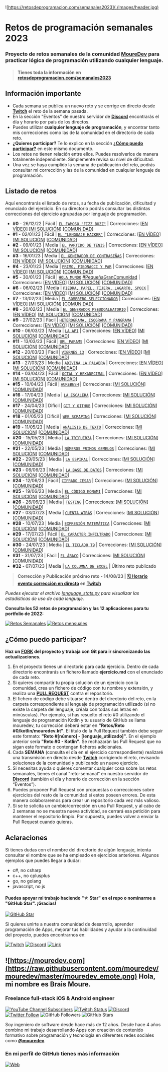 ![https://retosdeprogramacion.com/semanales2023](./Images/header.jpg)

# Retos de programación semanales 2023
### Proyecto de retos semanales de la comunidad **[MoureDev](https://moure.dev)** para practicar lógica de programación utilizando cualquier lenguaje.
> #### Tienes toda la información en **[retosdeprogramacion.com/semanales2023](https://retosdeprogramacion.com/semanales2023)**

## Información importante

* Cada semana se publica un nuevo reto y se corrige en directo desde **[Twitch](https://twitch.tv/mouredev)** el reto de la semana pasada.
* En la sección "Eventos" de nuestro servidor de **[Discord](https://discord.gg/mouredev)** encontrarás el día y horario por país de los directos.
* Puedes utilizar **cualquier lenguaje de programación**, y encontrar tanto mis correcciones como las de la comunidad en el directorio de cada reto.
* **¿Quieres participar?** Te lo explico en la sección **[¿Cómo puedo participar?](https://github.com/mouredev/retos-programacion-2023#c%C3%B3mo-puedo-participar)** en este mismo documento.
* Los retos no tienen relación entre ellos. Puedes resolverlos de manera totalmente independiente. Simplemente revisa su nivel de dificultad.
* Una vez se haya cumplido la semana de publicación del reto, podrás consultar mi corrección y las de la comunidad en cualquier lenguaje de programación.

## Listado de retos

Aquí encontrarás el listado de retos, su fecha de publicación, dificultad y enunciado del ejercicio. En su directorio podrás consultar las distintas correcciones del ejercicio agrupadas por lenguaje de programación.

* **#0** - 26/12/22 | Fácil | [`EL FAMOSO "FIZZ BUZZ"`](./Retos/Reto%20%230%20-%20EL%20FAMOSO%20FIZZ%20BUZZ%20%5BFácil%5D/ejercicio.md) | Correcciones: [[EN VÍDEO](https://youtu.be/2iW4NCzOAxs)] [[MI SOLUCIÓN](./Retos/Reto%20%230%20-%20EL%20FAMOSO%20FIZZ%20BUZZ%20%5BFácil%5D/python/mouredev.py)] [[COMUNIDAD](./Retos/Reto%20%230%20-%20EL%20FAMOSO%20FIZZ%20BUZZ%20%5BFácil%5D)]
* **#1** - 02/01/23 | Fácil | [`EL "LENGUAJE HACKER"`](./Retos/Reto%20%231%20-%20EL%20LENGUAJE%20HACKER%20%5BFácil%5D/ejercicio.md) | Correcciones: [[EN VÍDEO](https://youtu.be/EIxlo_SVUss)] [[MI SOLUCIÓN](./Retos/Reto%20%231%20-%20EL%20LENGUAJE%20HACKER%20%5BFácil%5D/python/mouredev.py)] [[COMUNIDAD](./Retos/Reto%20%231%20-%20EL%20LENGUAJE%20HACKER%20%5BFácil%5D)]
* **#2** - 09/01/23 | Media | [`EL PARTIDO DE TENIS`](./Retos/Reto%20%232%20-%20EL%20PARTIDO%20DE%20TENIS%20%5BMedia%5D/ejercicio.md) | Correcciones: [[EN VÍDEO](https://youtu.be/-WW4iRmgXuk)] [[MI SOLUCIÓN](./Retos/Reto%20%232%20-%20EL%20PARTIDO%20DE%20TENIS%20%5BMedia%5D/python/mouredev.py)] [[COMUNIDAD](./Retos/Reto%20%232%20-%20EL%20PARTIDO%20DE%20TENIS%20%5BMedia%5D)]
* **#3** - 16/01/23 | Media | [`EL GENERADOR DE CONTRASEÑAS`](./Retos/Reto%20%233%20-%20EL%20GENERADOR%20DE%20CONTRASEÑAS%20%5BMedia%5D/ejercicio.md) | Correcciones: [[EN VÍDEO](https://youtu.be/4PA0fioCscw)] [[MI SOLUCIÓN](./Retos/Reto%20%233%20-%20EL%20GENERADOR%20DE%20CONTRASEÑAS%20%5BMedia%5D/python/mouredev.py)] [[COMUNIDAD](./Retos/Reto%20%233%20-%20EL%20GENERADOR%20DE%20CONTRASEÑAS%20%5BMedia%5D)]
* **#4** - 23/01/23 | Media | [`PRIMO, FIBONACCI Y PAR`](./Retos/Reto%20%234%20-%20PRIMO,%20FIBONACCI%20Y%20PAR%20%5BMedia%5D/ejercicio.md) | Correcciones: [[EN VÍDEO](https://youtu.be/eY6_1voBPpo)] [[MI SOLUCIÓN](./Retos/Reto%20%234%20-%20PRIMO,%20FIBONACCI%20Y%20PAR%20%5BMedia%5D/python/mouredev.py)] [[COMUNIDAD](./Retos/Reto%20%234%20-%20PRIMO,%20FIBONACCI%20Y%20PAR%20%5BMedia%5D)]
* **#5** - 30/01/23 | Fácil | [`HOLA MUNDO`](./Retos/Reto%20%235%20-%20HOLA%20MUNDO%20%5BFácil%5D/ejercicio.md) [#PequeñaGranComunidad](https://blog.twitch.tv/es-es/2023/01/26/celebremos-a-los-h%C3%A9roes-an%C3%B3nimos-de-espa%C3%B1a) | Correcciones: [[EN VÍDEO](https://youtu.be/g1LNG5i_5BY)] [[MI SOLUCIÓN](./Retos/Reto%20%235%20-%20HOLA%20MUNDO%20%5BFácil%5D/python/mouredev.py)] [[COMUNIDAD](./Retos/Reto%20%235%20-%20HOLA%20MUNDO%20%5BFácil%5D)]
* **#6** - 06/02/23 | Media | [`PIEDRA, PAPEL, TIJERA, LAGARTO, SPOCK`](./Retos/Reto%20%236%20-%20PIEDRA,%20PAPEL,%20TIJERA,%20LAGARTO,%20SPOCK%20%5BMedia%5D/ejercicio.md) | Correcciones: [[EN VÍDEO](https://youtu.be/JC4muXe60Pw)] [[MI SOLUCIÓN](./Retos/Reto%20%236%20-%20PIEDRA,%20PAPEL,%20TIJERA,%20LAGARTO,%20SPOCK%20%5BMedia%5D/python/mouredev.py)] [[COMUNIDAD](./Retos/Reto%20%236%20-%20PIEDRA,%20PAPEL,%20TIJERA,%20LAGARTO,%20SPOCK%20%5BMedia%5D)]
* **#7** - 13/02/23 | Media | [`EL SOMBRERO SELECCIONADOR`](./Retos/Reto%20%237%20-%20EL%20SOMBRERO%20SELECCIONADOR%20%5BMedia%5D/ejercicio.md) | Correcciones: [[EN VÍDEO](https://youtu.be/8TETRI2CQbg)] [[MI SOLUCIÓN](./Retos/Reto%20%237%20-%20EL%20SOMBRERO%20SELECCIONADOR%20%5BMedia%5D/python/mouredev.py)] [[COMUNIDAD](./Retos/Reto%20%237%20-%20EL%20SOMBRERO%20SELECCIONADOR%20%5BMedia%5D)]
* **#8** - 20/02/23 | Media | [`EL GENERADOR PSEUDOALEATORIO`](./Retos/Reto%20%238%20-%20EL%20GENERADOR%20PSEUDOALEATORIO%20%5BMedia%5D/ejercicio.md) | Correcciones: [[EN VÍDEO](https://youtu.be/sMCSE5qupQo)] [[MI SOLUCIÓN](./Retos/Reto%20%238%20-%20EL%20GENERADOR%20PSEUDOALEATORIO%20%5BMedia%5D/python/mouredev.py)] [[COMUNIDAD](./Retos/Reto%20%238%20-%20EL%20GENERADOR%20PSEUDOALEATORIO%20%5BMedia%5D/)]
* **#9** - 27/02/23 | Fácil | [`HETEROGRAMA, ISOGRAMA Y PANGRAMA`](./Retos/Reto%20%239%20-%20HETEROGRAMA,%20ISOGRAMA%20Y%20PANGRAMA%20%5BFácil%5D/ejercicio.md) | Correcciones: [[EN VÍDEO](https://youtu.be/hkWsjk0VG7c)] [[MI SOLUCIÓN](./Retos/Reto%20%239%20-%20HETEROGRAMA,%20ISOGRAMA%20Y%20PANGRAMA%20%5BFácil%5D/python/mouredev.py)] [[COMUNIDAD](./Retos/Reto%20%239%20-%20HETEROGRAMA,%20ISOGRAMA%20Y%20PANGRAMA%20%5BFácil%5D/)]
* **#10** - 06/03/23 | Media | [`LA API`](./Retos/Reto%20%2310%20-%20LA%20API%20%5BMedia%5D/ejercicio.md) | Correcciones: [[EN VÍDEO](https://youtu.be/AGWWns_KHP8)] [[MI SOLUCIÓN](./Retos/Reto%20%2310%20-%20LA%20API%20%5BMedia%5D/python/mouredev.py)] [[COMUNIDAD](./Retos/Reto%20%2310%20-%20LA%20API%20%5BMedia%5D/)]
* **#11** - 13/03/23 | Fácil | [`URL PARAMS`](./Retos/Reto%20%2311%20-%20URL%20PARAMS%20%5BFácil%5D/ejercicio.md) | Correcciones: [[EN VÍDEO](https://youtu.be/hUX46tEpc2A)] [[MI SOLUCIÓN](./Retos/Reto%20%2311%20-%20URL%20PARAMS%20%5BFácil%5D/python/mouredev.py)] [[COMUNIDAD](./Retos/Reto%20%2311%20-%20URL%20PARAMS%20%5BFácil%5D/)]
* **#12** - 20/03/23 | Fácil | [`VIERNES 13`](./Retos/Reto%20%2312%20-%20VIERNES%2013%20%5BFácil%5D/ejercicio.md) | Correcciones: [[EN VÍDEO](https://youtu.be/UBDO-z5rYfg)] [[MI SOLUCIÓN](./Retos/Reto%20%2312%20-%20VIERNES%2013%20%5BFácil%5D/python/mouredev.py)] [[COMUNIDAD](./Retos/Reto%20%2312%20-%20VIERNES%2013%20%5BFácil%5D/)]
* **#13** - 27/03/23 | Media | [`ADIVINA LA PALABRA`](./Retos/Reto%20%2313%20-%20ADIVINA%20LA%20PALABRA%20%5BMedia%5D/ejercicio.md) | Correcciones: [[EN VÍDEO](https://youtu.be/t5UHiXcYD8Y)] [[MI SOLUCIÓN](./Retos/Reto%20%2313%20-%20ADIVINA%20LA%20PALABRA%20%5BMedia%5D/python/mouredev.py)] [[COMUNIDAD](./Retos/Reto%20%2313%20-%20ADIVINA%20LA%20PALABRA%20%5BMedia%5D/)]
* **#14** - 03/04/23 | Fácil | [`OCTAL Y HEXADECIMAL`](./Retos/Reto%20%2314%20-%20OCTAL%20Y%20HEXADECIMAL%20%5BFácil%5D/ejercicio.md) | Correcciones: [[EN VÍDEO](https://youtu.be/T8qY1nUCHkM)] [[MI SOLUCIÓN](./Retos/Reto%20%2314%20-%20OCTAL%20Y%20HEXADECIMAL%20%5BFácil%5D/python/mouredev.py)] [[COMUNIDAD](./Retos/Reto%20%2314%20-%20OCTAL%20Y%20HEXADECIMAL%20%5BFácil%5D/)]
* **#15** - 10/04/23 | Fácil | [`AUREBESH`](./Retos/Reto%20%2315%20-%20AUREBESH%20%5BFácil%5D/ejercicio.md) | Correcciones: [[MI SOLUCIÓN](./Retos/Reto%20%2315%20-%20AUREBESH%20%5BFácil%5D/python/mouredev.py)] [[COMUNIDAD](./Retos/Reto%20%2315%20-%20AUREBESH%20%5BFácil%5D/)]
* **#16** - 17/04/23 | Media | [`LA ESCALERA`](./Retos/Reto%20%2316%20-%20LA%20ESCALERA%20%5BMedia%5D/ejercicio.md) | Correcciones: [[MI SOLUCIÓN](./Retos/Reto%20%2316%20-%20LA%20ESCALERA%20%5BMedia%5D/python/mouredev.py)] [[COMUNIDAD](./Retos/Reto%20%2316%20-%20LA%20ESCALERA%20%5BMedia%5D/)]
* **#17** - 24/04/23 | Difícil | [`GIT Y GITHUB`](./Retos/Reto%20%2317%20-%20GIT%20Y%20GITHUB%20%5BDifícil%5D/ejercicio.md) | Correcciones: [[MI SOLUCIÓN](./Retos/Reto%20%2317%20-%20GIT%20Y%20GITHUB%20%5BDifícil%5D/python/mouredev.py)] [[COMUNIDAD](./Retos/Reto%20%2317%20-%20GIT%20Y%20GITHUB%20%5BDifícil%5D/)]
* **#18** - 01/05/23 | Difícil | [`WEB SCRAPING`](./Retos/Reto%20%2318%20-%20WEB%20SCRAPING%20%5BDifícil%5D/ejercicio.md) | Correcciones: [[MI SOLUCIÓN](./Retos/Reto%20%2318%20-%20WEB%20SCRAPING%20%5BDifícil%5D/python/mouredev.py)] [[COMUNIDAD](./Retos/Reto%20%2318%20-%20WEB%20SCRAPING%20%5BDifícil%5D/)]
* **#19** - 11/05/23 | Media | [`ANÁLISIS DE TEXTO`](./Retos/Reto%20%2319%20-%20ANÁLISIS%20DE%20TEXTO%20%5BMedia%5D/ejercicio.md) | Correcciones: [[MI SOLUCIÓN](./Retos/Reto%20%2319%20-%20ANÁLISIS%20DE%20TEXTO%20%5BMedia%5D/python/mouredev.py)] [[COMUNIDAD](./Retos/Reto%20%2319%20-%20ANÁLISIS%20DE%20TEXTO%20%5BMedia%5D/)]
* **#20** - 15/05/23 | Media | [`LA TRIFUERZA`](./Retos/Reto%20%2320%20-%20LA%20TRIFUERZA%20%5BMedia%5D/ejercicio.md) | Correcciones: [[MI SOLUCIÓN](./Retos/Reto%20%2320%20-%20LA%20TRIFUERZA%20%5BMedia%5D/python/mouredev.py)] [[COMUNIDAD](./Retos/Reto%20%2320%20-%20LA%20TRIFUERZA%20%5BMedia%5D/)]
* **#21** - 22/05/23 | Media | [`NÚMEROS PRIMOS GEMELOS`](./Retos/Reto%20%2321%20-%20NÚMEROS%20PRIMOS%20GEMELOS%20%5BMedia%5D/ejercicio.md) | Correcciones: [[MI SOLUCIÓN](./Retos/Reto%20%2321%20-%20NÚMEROS%20PRIMOS%20GEMELOS%20%5BMedia%5D/python/mouredev.py)] [[COMUNIDAD](./Retos/Reto%20%2321%20-%20NÚMEROS%20PRIMOS%20GEMELOS%20%5BMedia%5D/)]
* **#22** - 29/05/23 | Media | [`LA ESPIRAL`](./Retos/Reto%20%2322%20-%20LA%20ESPIRAL%20%5BMedia%5D/ejercicio.md) | Correcciones: [[MI SOLUCIÓN](./Retos/Reto%20%2322%20-%20LA%20ESPIRAL%20%5BMedia%5D/python/mouredev.py)] [[COMUNIDAD](./Retos/Reto%20%2322%20-%20LA%20ESPIRAL%20%5BMedia%5D/)]
* **#23** - 06/06/23 | Media | [`LA BASE DE DATOS`](./Retos/Reto%20%2323%20-%20LA%20BASE%20DE%20DATOS%20%5BMedia%5D/ejercicio.md) | Correcciones: [[MI SOLUCIÓN](./Retos/Reto%20%2323%20-%20LA%20BASE%20DE%20DATOS%20%5BMedia%5D/python/mouredev.py)] [[COMUNIDAD](./Retos/Reto%20%2323%20-%20LA%20BASE%20DE%20DATOS%20%5BMedia%5D/)]
* **#24** - 12/06/23 | Fácil | [`CIFRADO CÉSAR`](./Retos/Reto%20%2324%20-%20CIFRADO%20CÉSAR%20%5BFácil%5D/ejercicio.md) | Correcciones: [[MI SOLUCIÓN](./Retos/Reto%20%2324%20-%20CIFRADO%20CÉSAR%20%5BFácil%5D/python/mouredev.py)] [[COMUNIDAD](./Retos/Reto%20%2324%20-%20CIFRADO%20CÉSAR%20%5BFácil%5D/)]
* **#25** - 19/06/23 | Media | [`EL CÓDIGO KONAMI`](./Retos/Reto%20%2325%20-%20EL%20CÓDIGO%20KONAMI%20%5BMedia%5D/ejercicio.md) | Correcciones: [[MI SOLUCIÓN](./Retos/Reto%20%2325%20-%20EL%20CÓDIGO%20KONAMI%20%5BMedia%5D/python/mouredev.py)] [[COMUNIDAD](./Retos/Reto%20%2325%20-%20EL%20CÓDIGO%20KONAMI%20%5BMedia%5D/)]
* **#26** - 26/06/23 | Media | [`TESTING`](./Retos/Reto%20%2326%20-%20TESTING%20%5BMedia%5D/ejercicio.md) | Correcciones: [[MI SOLUCIÓN](./Retos/Reto%20%2326%20-%20TESTING%20%5BMedia%5D/python/mouredev.py)] [[COMUNIDAD](./Retos/Reto%20%2326%20-%20TESTING%20%5BMedia%5D/)]
* **#27** - 03/07/23 | Media | [`CUENTA ATRÁS`](./Retos/Reto%20%2327%20-%20CUENTA%20ATRÁS%20%5BMedia%5D/ejercicio.md) | Correcciones: [[MI SOLUCIÓN](./Retos/Reto%20%2327%20-%20CUENTA%20ATRÁS%20%5BMedia%5D/python/mouredev.py)] [[COMUNIDAD](./Retos/Reto%20%2327%20-%20CUENTA%20ATRÁS%20%5BMedia%5D/)]
* **#28** - 10/07/23 | Media | [`EXPRESIÓN MATEMÁTICA`](./Retos/Reto%20%2328%20-%20EXPRESIÓN%20MATEMÁTICA%20%5BMedia%5D/ejercicio.md) | Correcciones: [[MI SOLUCIÓN](./Retos/Reto%20%2328%20-%20EXPRESIÓN%20MATEMÁTICA%20%5BMedia%5D/python/mouredev.py)] [[COMUNIDAD](./Retos/Reto%20%2328%20-%20EXPRESIÓN%20MATEMÁTICA%20%5BMedia%5D/)]
* **#29** - 17/07/23 | Fácil | [`EL CARÁCTER INFILTRADO`](./Retos/Reto%20%2329%20-%20EL%20CARÁCTER%20INFILTRADO%20%5BFácil%5D/ejercicio.md) | Correcciones: [[MI SOLUCIÓN](./Retos/Reto%20%2329%20-%20EL%20CARÁCTER%20INFILTRADO%20%5BFácil%5D/python/mouredev.py)] [[COMUNIDAD](./Retos/Reto%20%2329%20-%20EL%20CARÁCTER%20INFILTRADO%20%5BFácil%5D/)]
* **#30** - 24/07/23 | Media | [`EL TECLADO T9`](./Retos/Reto%20%2330%20-%20EL%20TECLADO%20T9%20%5BMedia%5D/ejercicio.md) | Correcciones: [[MI SOLUCIÓN](./Retos/Reto%20%2330%20-%20EL%20TECLADO%20T9%20%5BMedia%5D/python/mouredev.py)] [[COMUNIDAD](./Retos/Reto%20%2330%20-%20EL%20TECLADO%20T9%20%5BMedia%5D/)]
* **#31** - 31/07/23 | Fácil | [`EL ÁBACO`](./Retos/Reto%20%2331%20-%20EL%20ÁBACO%20%5BFácil%5D/ejercicio.md) | Correcciones: [[MI SOLUCIÓN](./Retos/Reto%20%2331%20-%20EL%20ÁBACO%20%5BFácil%5D/python/mouredev.py)] [[COMUNIDAD](./Retos/Reto%20%2331%20-%20EL%20ÁBACO%20%5BFácil%5D/)]
* **#32** - 07/07/23 | Media | [`LA COLUMNA DE EXCEL`](./Retos/Reto%20%2332%20-%20LA%20COLUMNA%20DE%20EXCEL%20%5BMedia%5D/ejercicio.md) | Último reto publicado

> **Corrección y Publicación próximo reto - 14/08/23 | [🗓️ Horario evento corrección en directo](https://discord.gg/mouredev?event=1138064161662836787) en [Twitch](https://twitch.tv/mouredev)**

*Puedes ejecutar el archivo [language_stats.py](./Retos/language_stats.py) para visualizar las estadísticas de uso de cada lenguaje.*

**Consulta los 52 retos de programación y las 12 aplicaciones para tu portfolio de 2022:**

[![Retos Semanales](https://img.shields.io/github/stars/mouredev/Weekly-Challenge-2022-Kotlin?label=Retos%20Semanales%202022&style=social)](https://github.com/mouredev/Weekly-Challenge-2022-Kotlin)
[![Retos mensuales](https://img.shields.io/github/stars/mouredev/Monthly-App-Challenge-2022?label=Retos%20Mensuales%202022&style=social)](https://github.com/mouredev/Monthly-App-Challenge-2022)

## ¿Cómo puedo participar?

**Haz un [FORK](https://github.com/mouredev/retos-programacion-2023/fork) del proyecto y trabaja con Git para ir sincronizando las actualizaciones.**

1. En el proyecto tienes un directorio para cada ejercicio. Dentro de cada directorio encontrarás un fichero llamado **ejercicio.md** con el enunciado de cada reto.
2. Si quieres compartir tu propia solución de un ejercicio con la comunidad, crea un fichero de código con tu nombre y extensión, y realiza una [**PULL REQUEST**](https://docs.github.com/es/pull-requests/collaborating-with-pull-requests/proposing-changes-to-your-work-with-pull-requests/creating-a-pull-request) contra el repositorio.
3. El fichero de código debe situarse dentro del directorio del reto, en la carpeta correspondiente al lenguaje de programación utilizado (si no existe la carpeta del lenguaje, créala con todas sus letras en minúsculas). Por ejemplo, si has resuelto el reto #0 utilizando el lenguaje de programación Kotlin y tu usuario de GitHub se llama mouredev, tu corrección deberá estar en **"Retos/Reto #0/kotlin/mouredev.kt"**. El título de la Pull Request también debe seguir este formato: **"Reto #[número] - [lenguaje_utilizado]"**. En el ejemplo anterior sería **"Reto #0 - Kotlin"**. Se rechazarán las Pull Request que no sigan este formato o contengan ficheros adicionales.
4. Cada **SEMANA** (consulta el día en el ejercicio correspondiente) realizaré una transmisión en directo desde **[Twitch](https://twitch.tv/mouredev)** corrigiendo el reto, revisando soluciones de la comunidad y publicando un nuevo ejercicio.
5. Si necesitas ayuda o quieres comentar cualquier cosa sobre los retos semanales, tienes el canal "reto-semanal” en nuestro servidor de **[Discord](https://discord.gg/mouredev)** (también el día y horario de corrección en la sección “Eventos”).
6. Puedes proponer Pull Request con propuestas o correcciones sobre ejercicios del resto de la comunidad si estos poseen errores. De esta manera colaboraremos para crear un repositorio cada vez más valioso.
7. Si se te solicita un cambio/corrección en una Pull Request, y al cabo de 2 semanas no se muestra nueva actividad, se cerrará esa petición para mantener el repositorio limpio. Por supuesto, puedes volver a enviar la Pull Request cuando quieras.

## Aclaraciones

Si tienes dudas con el nombre del directorio de algún lenguaje, intenta consultar el nombre que se ha empleado en ejercicios anteriores. Algunos ejemplos que puedes llegar a dudar:
    
* c#, no csharp
* c++, no cplusplus
* go, no golang
* javascript, no js
	
#### Puedes apoyar mi trabajo haciendo "☆ Star" en el repo o nominarme a "GitHub Star". ¡Gracias!

[![GitHub Star](https://img.shields.io/badge/GitHub-Nominar_a_star-yellow?style=for-the-badge&logo=github&logoColor=white&labelColor=101010)](https://stars.github.com/nominate/)

Si quieres unirte a nuestra comunidad de desarrollo, aprender programación de Apps, mejorar tus habilidades y ayudar a la continuidad del proyecto, puedes encontrarnos en:

[![Twitch](https://img.shields.io/badge/Twitch-Retos_en_directo-9146FF?style=for-the-badge&logo=twitch&logoColor=white&labelColor=101010)](https://twitch.tv/mouredev)
[![Discord](https://img.shields.io/badge/Discord-Canal_de_chat_para_retos-5865F2?style=for-the-badge&logo=discord&logoColor=white&labelColor=101010)](https://mouredev.com/discord)
[![Link](https://img.shields.io/badge/Links_de_interés-moure.dev-39E09B?style=for-the-badge&logo=Linktree&logoColor=white&labelColor=101010)](https://moure.dev)

## ![https://mouredev.com](https://raw.githubusercontent.com/mouredev/mouredev/master/mouredev_emote.png) Hola, mi nombre es Brais Moure.
### Freelance full-stack iOS & Android engineer

[![YouTube Channel Subscribers](https://img.shields.io/youtube/channel/subscribers/UCxPD7bsocoAMq8Dj18kmGyQ?style=social)](https://youtube.com/mouredevapps?sub_confirmation=1)
[![Twitch Status](https://img.shields.io/twitch/status/mouredev?style=social)](https://twitch.com/mouredev)
[![Discord](https://img.shields.io/discord/729672926432985098?style=social&label=Discord&logo=discord)](https://mouredev.com/discord)
[![Twitter Follow](https://img.shields.io/twitter/follow/mouredev?style=social)](https://twitter.com/mouredev)
![GitHub Followers](https://img.shields.io/github/followers/mouredev?style=social)
![GitHub Stars](https://img.shields.io/github/stars/mouredev?style=social)

Soy ingeniero de software desde hace más de 12 años. Desde hace 4 años combino mi trabajo desarrollando Apps con creación de contenido formativo sobre programación y tecnología en diferentes redes sociales como **[@mouredev](https://moure.dev)**.

### En mi perfil de GitHub tienes más información

[![Web](https://img.shields.io/badge/GitHub-MoureDev-14a1f0?style=for-the-badge&logo=github&logoColor=white&labelColor=101010)](https://github.com/mouredev)